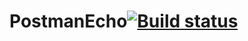 # PostmanEcho[![Build status](https://ci.appveyor.com/api/projects/status/2cmiffk9ew6a7k1m?svg=true)](https://ci.appveyor.com/project/Masshher/postmanecho)

